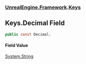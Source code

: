 ### [UnrealEngine.Framework](./UnrealEngine-Framework.md 'UnrealEngine.Framework').[Keys](./Keys.md 'UnrealEngine.Framework.Keys')
## Keys.Decimal Field
  
```csharp
public const Decimal;
```
#### Field Value
[System.String](https://docs.microsoft.com/en-us/dotnet/api/System.String 'System.String')  
